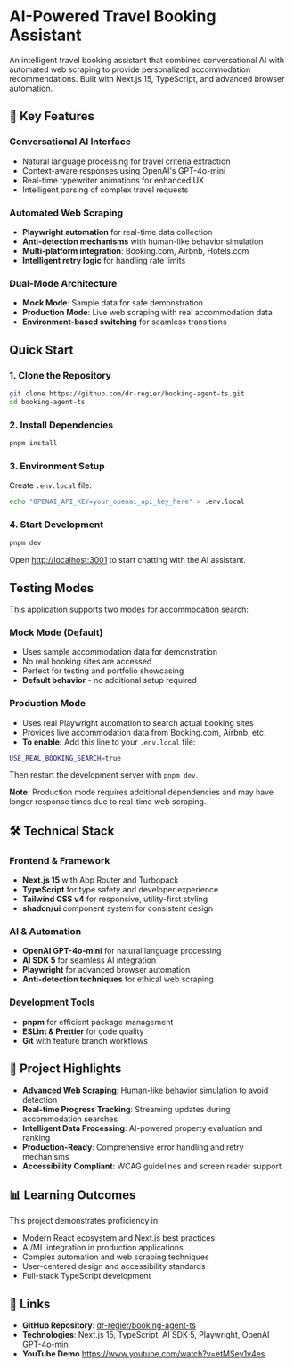# AI-Powered Travel Booking Assistant

An intelligent travel booking assistant that combines conversational AI with automated web scraping to provide personalized accommodation recommendations. Built with Next.js 15, TypeScript, and advanced browser automation.

## 🚀 Key Features

### **Conversational AI Interface**
- Natural language processing for travel criteria extraction
- Context-aware responses using OpenAI's GPT-4o-mini
- Real-time typewriter animations for enhanced UX
- Intelligent parsing of complex travel requests

### **Automated Web Scraping**
- **Playwright automation** for real-time data collection
- **Anti-detection mechanisms** with human-like behavior simulation
- **Multi-platform integration**: Booking.com, Airbnb, Hotels.com
- **Intelligent retry logic** for handling rate limits

### **Dual-Mode Architecture**
- **Mock Mode**: Sample data for safe demonstration
- **Production Mode**: Live web scraping with real accommodation data
- **Environment-based switching** for seamless transitions

## Quick Start

### 1. Clone the Repository
```bash
git clone https://github.com/dr-regier/booking-agent-ts.git
cd booking-agent-ts
```

### 2. Install Dependencies
```bash
pnpm install
```

### 3. Environment Setup
Create `.env.local` file:
```bash
echo "OPENAI_API_KEY=your_openai_api_key_here" > .env.local
```

### 4. Start Development
```bash
pnpm dev
```

Open [http://localhost:3001](http://localhost:3001) to start chatting with the AI assistant.

## Testing Modes

This application supports two modes for accommodation search:

### Mock Mode (Default)
- Uses sample accommodation data for demonstration
- No real booking sites are accessed
- Perfect for testing and portfolio showcasing
- **Default behavior** - no additional setup required

### Production Mode
- Uses real Playwright automation to search actual booking sites
- Provides live accommodation data from Booking.com, Airbnb, etc.
- **To enable:** Add this line to your `.env.local` file:
```bash
USE_REAL_BOOKING_SEARCH=true
```
Then restart the development server with `pnpm dev`.

**Note:** Production mode requires additional dependencies and may have longer response times due to real-time web scraping.

## 🛠️ Technical Stack

### **Frontend & Framework**
- **Next.js 15** with App Router and Turbopack
- **TypeScript** for type safety and developer experience
- **Tailwind CSS v4** for responsive, utility-first styling
- **shadcn/ui** component system for consistent design

### **AI & Automation**
- **OpenAI GPT-4o-mini** for natural language processing
- **AI SDK 5** for seamless AI integration
- **Playwright** for advanced browser automation
- **Anti-detection techniques** for ethical web scraping

### **Development Tools**
- **pnpm** for efficient package management
- **ESLint & Prettier** for code quality
- **Git** with feature branch workflows

## 🎯 Project Highlights

- **Advanced Web Scraping**: Human-like behavior simulation to avoid detection
- **Real-time Progress Tracking**: Streaming updates during accommodation searches
- **Intelligent Data Processing**: AI-powered property evaluation and ranking
- **Production-Ready**: Comprehensive error handling and retry mechanisms
- **Accessibility Compliant**: WCAG guidelines and screen reader support

## 📊 Learning Outcomes

This project demonstrates proficiency in:
- Modern React ecosystem and Next.js best practices
- AI/ML integration in production applications
- Complex automation and web scraping techniques
- User-centered design and accessibility standards
- Full-stack TypeScript development

## 🔗 Links

- **GitHub Repository**: [dr-regier/booking-agent-ts](https://github.com/dr-regier/booking-agent-ts)
- **Technologies**: Next.js 15, TypeScript, AI SDK 5, Playwright, OpenAI GPT-4o-mini
- **YouTube Demo** https://www.youtube.com/watch?v=etMSey1v4es
